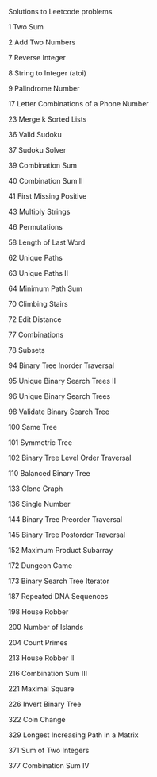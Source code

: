Solutions to Leetcode problems

1   Two Sum

2   Add Two Numbers

7   Reverse Integer

8   String to Integer (atoi)  

9   Palindrome Number

17  Letter Combinations of a Phone Number

23  Merge k Sorted Lists

36  Valid Sudoku

37  Sudoku Solver

39  Combination Sum

40  Combination Sum II

41  First Missing Positive

43  Multiply Strings

46  Permutations

58  Length of Last Word 

62  Unique Paths

63  Unique Paths II

64  Minimum Path Sum

70  Climbing Stairs

72  Edit Distance

77  Combinations

78  Subsets

94 Binary Tree Inorder Traversal

95  Unique Binary Search Trees II

96  Unique Binary Search Trees

98  Validate Binary Search Tree

100 Same Tree

101 Symmetric Tree

102 Binary Tree Level Order Traversal  

110 Balanced Binary Tree

133 Clone Graph

136 Single Number

144 Binary Tree Preorder Traversal  

145 Binary Tree Postorder Traversal  

152 Maximum Product Subarray

172 Dungeon Game

173 Binary Search Tree Iterator

187 Repeated DNA Sequences

198 House Robber

200 Number of Islands  

204 Count Primes

213 House Robber II

216 Combination Sum III

221 Maximal Square

226 Invert Binary Tree

322 Coin Change

329 Longest Increasing Path in a Matrix

371 Sum of Two Integers

377 Combination Sum IV